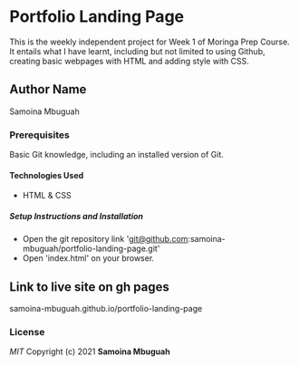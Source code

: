 # Portfolio Landing Page
This is the weekly independent project for Week 1 of Moringa Prep Course. It entails what I have learnt, including but not limited to using Github, creating basic webpages with HTML and adding style with CSS.
## Author Name
Samoina Mbuguah
### Prerequisites
Basic Git knowledge, including an installed version of Git.
#### Technologies Used
- HTML & CSS
##### Setup Instructions and Installation
- Open the git repository link 'git@github.com:samoina-mbuguah/portfolio-landing-page.git'
- Open 'index.html' on your browser.
## Link to live site on gh pages
samoina-mbuguah.github.io/portfolio-landing-page
### License
*MIT*
Copyright (c) 2021 **Samoina Mbuguah**